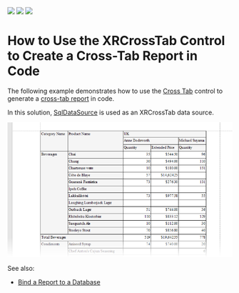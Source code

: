 <!-- default badges list -->
![](https://img.shields.io/endpoint?url=https://codecentral.devexpress.com/api/v1/VersionRange/128604168/2022.2)
[![](https://img.shields.io/badge/Open_in_DevExpress_Support_Center-FF7200?style=flat-square&logo=DevExpress&logoColor=white)](https://supportcenter.devexpress.com/ticket/details/E67)
[![](https://img.shields.io/badge/📖_How_to_use_DevExpress_Examples-e9f6fc?style=flat-square)](https://docs.devexpress.com/GeneralInformation/403183)
<!-- default badges end -->
# How to Use the XRCrossTab Control to Create a Cross-Tab Report in Code


The following example demonstrates how to use the [Cross Tab](https://docs.devexpress.com/XtraReports/DevExpress.XtraReports.UI.XRCrossTab?v=21.2) control to generate a [cross-tab report](https://docs.devexpress.com/XtraReports/4226?v=21.2) in code.


In this solution, [SqlDataSource](https://docs.devexpress.com/CoreLibraries/DevExpress.DataAccess.Sql.SqlDataSource?v=21.2) is used as an XRCrossTab data source.

![Cross-Tab Report](Images/screenshot.png)

See also:
* [Bind a Report to a Database](https://docs.devexpress.com/XtraReports/2554?v=21.2)


